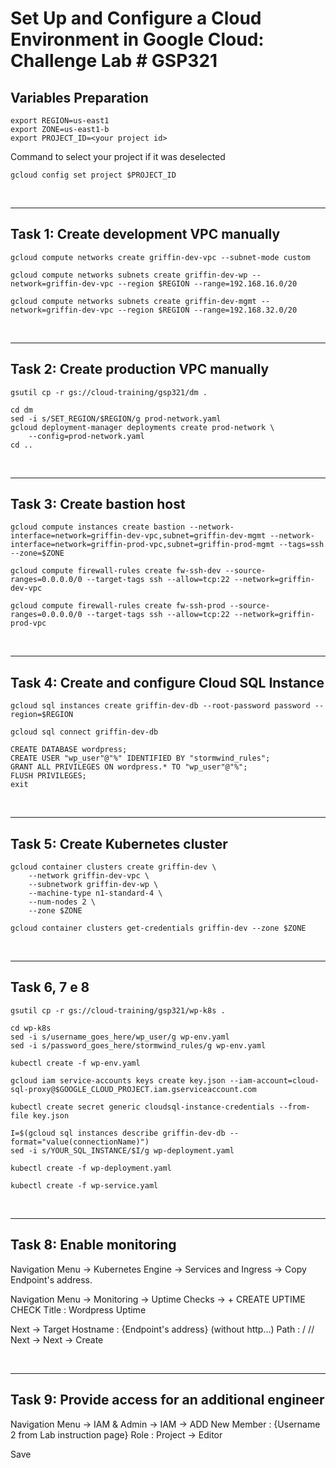# **Set Up and Configure a Cloud Environment in Google Cloud: Challenge Lab # GSP321**

## **Variables Preparation**
    export REGION=us-east1
    export ZONE=us-east1-b
    export PROJECT_ID=<your project id>

Command to select your project if it was deselected

    gcloud config set project $PROJECT_ID

<br>

___
## **Task 1: Create development VPC manually**

    gcloud compute networks create griffin-dev-vpc --subnet-mode custom
>
    gcloud compute networks subnets create griffin-dev-wp --network=griffin-dev-vpc --region $REGION --range=192.168.16.0/20
>
    gcloud compute networks subnets create griffin-dev-mgmt --network=griffin-dev-vpc --region $REGION --range=192.168.32.0/20

<br>

___
## **Task 2: Create production VPC manually**

    gsutil cp -r gs://cloud-training/gsp321/dm .
>
    cd dm
    sed -i s/SET_REGION/$REGION/g prod-network.yaml
    gcloud deployment-manager deployments create prod-network \
        --config=prod-network.yaml
    cd ..

<br>

___
## **Task 3: Create bastion host**

    gcloud compute instances create bastion --network-interface=network=griffin-dev-vpc,subnet=griffin-dev-mgmt --network-interface=network=griffin-prod-vpc,subnet=griffin-prod-mgmt --tags=ssh --zone=$ZONE
>
    gcloud compute firewall-rules create fw-ssh-dev --source-ranges=0.0.0.0/0 --target-tags ssh --allow=tcp:22 --network=griffin-dev-vpc
>
    gcloud compute firewall-rules create fw-ssh-prod --source-ranges=0.0.0.0/0 --target-tags ssh --allow=tcp:22 --network=griffin-prod-vpc

<br>

___
## **Task 4: Create and configure Cloud SQL Instance**

    gcloud sql instances create griffin-dev-db --root-password password --region=$REGION
>
    gcloud sql connect griffin-dev-db
>
    CREATE DATABASE wordpress;
    CREATE USER "wp_user"@"%" IDENTIFIED BY "stormwind_rules";
    GRANT ALL PRIVILEGES ON wordpress.* TO "wp_user"@"%";
    FLUSH PRIVILEGES;
    exit

<br>

___
## **Task 5: Create Kubernetes cluster**

    gcloud container clusters create griffin-dev \
        --network griffin-dev-vpc \
        --subnetwork griffin-dev-wp \
        --machine-type n1-standard-4 \
        --num-nodes 2 \
        --zone $ZONE
 >
    gcloud container clusters get-credentials griffin-dev --zone $ZONE

<br>

___
## **Task 6, 7 e 8**

    gsutil cp -r gs://cloud-training/gsp321/wp-k8s .
>
    cd wp-k8s
    sed -i s/username_goes_here/wp_user/g wp-env.yaml
    sed -i s/password_goes_here/stormwind_rules/g wp-env.yaml
>
    kubectl create -f wp-env.yaml
>
    gcloud iam service-accounts keys create key.json --iam-account=cloud-sql-proxy@$GOOGLE_CLOUD_PROJECT.iam.gserviceaccount.com
>
    kubectl create secret generic cloudsql-instance-credentials --from-file key.json
>
    I=$(gcloud sql instances describe griffin-dev-db --format="value(connectionName)")
    sed -i s/YOUR_SQL_INSTANCE/$I/g wp-deployment.yaml
>
    kubectl create -f wp-deployment.yaml
>
    kubectl create -f wp-service.yaml

<br>

___
## **Task 8: Enable monitoring**

Navigation Menu -> Kubernetes Engine -> Services and Ingress -> Copy Endpoint's address.

Navigation Menu -> Monitoring -> Uptime Checks -> + CREATE UPTIME CHECK Title : Wordpress Uptime 

Next -> Target Hostname : {Endpoint's address} (without http...) Path : / // Next -> Next -> Create

<br>

___
## **Task 9: Provide access for an additional engineer**

Navigation Menu -> IAM & Admin -> IAM -> ADD New Member : {Username 2 from Lab instruction page} Role : Project -> Editor

Save
